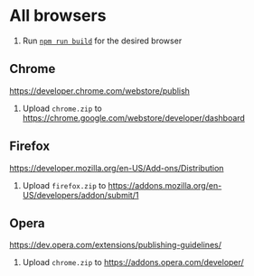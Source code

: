 # All browsers

1. Run [`npm run build`](/CONTRIBUTING.md#build-commands) for the desired browser

## Chrome

https://developer.chrome.com/webstore/publish

1. Upload `chrome.zip` to https://chrome.google.com/webstore/developer/dashboard

## Firefox

https://developer.mozilla.org/en-US/Add-ons/Distribution

1. Upload `firefox.zip` to https://addons.mozilla.org/en-US/developers/addon/submit/1

## Opera 

https://dev.opera.com/extensions/publishing-guidelines/

1. Upload `chrome.zip` to https://addons.opera.com/developer/
